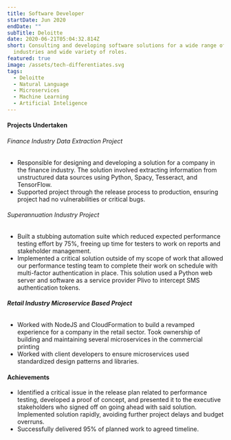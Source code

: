 ```yaml
---
title: Software Developer
startDate: Jun 2020
endDate: ""
subTitle: Deloitte
date: 2020-06-21T05:04:32.814Z
short: Consulting and developing software solutions for a wide range of
  industries and wide variety of roles.
featured: true
image: /assets/tech-differentiates.svg
tags:
  - Deloitte
  - Natural Language
  - Microservices
  - Machine Learning
  - Artificial Inteligence
---
```

#### Projects Undertaken

###### Finance Industry Data Extraction Project
* Responsible for designing and developing a solution for a company in the finance industry. The solution involved extracting information from unstructured data sources using Python, Spacy, Tesseract, and TensorFlow. 
* Supported project through the release process to production, ensuring project had no vulnerabilities or critical bugs.

###### Superannuation Industry Project
* Built a stubbing automation suite which reduced expected performance testing effort by 75%, freeing up time for testers to work on reports and stakeholder management. 
* Implemented a critical solution outside of my scope of work that allowed our performance testing team to complete their work on schedule with multi-factor authentication in place. This solution used a Python web server and software as a service provider Plivo to intercept SMS authentication tokens. 

###### **Retail Industry Microservice Based Project** 
* Worked with NodeJS and CloudFormation to build a revamped experience for a company in the retail sector. Took ownership of building and maintaining several microservices in the commercial printing 
* Worked with client developers to ensure microservices used standardized design patterns and libraries.

#### Achievements
* Identified a critical issue in the release plan related to performance testing, developed a proof of concept, and presented it to the executive stakeholders who signed off on going ahead with said solution. Implemented solution rapidly, avoiding further project delays and budget overruns.
* Successfully delivered 95% of planned work to agreed timeline.
